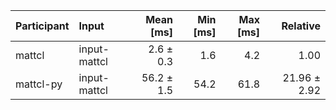| Participant | Input | Mean [ms] | Min [ms] | Max [ms] | Relative |
|:---|:---|---:|---:|---:|---:|
| mattcl | input-mattcl | 2.6 ± 0.3 | 1.6 | 4.2 | 1.00 |
| mattcl-py | input-mattcl | 56.2 ± 1.5 | 54.2 | 61.8 | 21.96 ± 2.92 |
